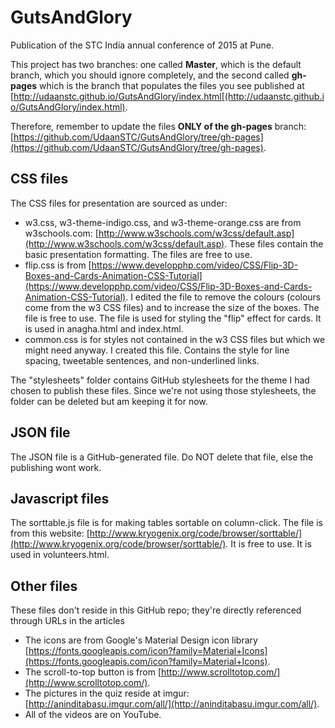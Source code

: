 # GutsAndGlory
Publication of the STC India annual conference of 2015 at Pune.

This project has two branches: one called **Master**, which is the default branch, which you should ignore completely, and the second called **gh-pages** which is the branch that populates the files you see published at [http://udaanstc.github.io/GutsAndGlory/index.html[(http://udaanstc.github.io/GutsAndGlory/index.html).

Therefore, remember to update the files **ONLY of the gh-pages** branch: [https://github.com/UdaanSTC/GutsAndGlory/tree/gh-pages](https://github.com/UdaanSTC/GutsAndGlory/tree/gh-pages).

## CSS files
The CSS files for presentation are sourced as under:
- w3.css, w3-theme-indigo.css, and w3-theme-orange.css are from w3schools.com: [http://www.w3schools.com/w3css/default.asp](http://www.w3schools.com/w3css/default.asp). These files contain the basic presentation formatting. The files are free to use.
- flip.css is from [https://www.developphp.com/video/CSS/Flip-3D-Boxes-and-Cards-Animation-CSS-Tutorial](https://www.developphp.com/video/CSS/Flip-3D-Boxes-and-Cards-Animation-CSS-Tutorial). I edited the file to remove the colours (colours come from the w3 CSS files) and to increase the size of the boxes. The file is free to use. The file is used for styling the "flip" effect for cards. It is used in anagha.html and index.html.
- common.css is for styles not contained in the w3 CSS files but which we might need anyway. I created this file. Contains the style for line spacing, tweetable sentences, and non-underlined links.

The "stylesheets" folder contains GitHub stylesheets for the theme I had chosen to publish these files. Since we're not using those stylesheets, the folder can be deleted but am keeping it for now.

## JSON file
The JSON file is a GitHub-generated file. Do NOT delete that file, else the publishing wont work.

## Javascript files
The sorttable.js file is for making tables sortable on column-click. The file is from this website: [http://www.kryogenix.org/code/browser/sorttable/](http://www.kryogenix.org/code/browser/sorttable/). It is free to use. It is used in volunteers.html.

## Other files
These files don't reside in this GitHub repo; they're directly referenced through URLs in the articles
- The icons are from Google's Material Design icon library [https://fonts.googleapis.com/icon?family=Material+Icons](https://fonts.googleapis.com/icon?family=Material+Icons).
- The scroll-to-top button is from [http://www.scrolltotop.com/](http://www.scrolltotop.com/).
- The pictures in the quiz reside at imgur: [http://aninditabasu.imgur.com/all/](http://aninditabasu.imgur.com/all/).
- All of the videos are on YouTube.